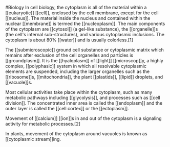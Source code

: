 #Biology 
In cell biology, the cytoplasm is all of the material within a [[eukaryotic]] [[cell]], enclosed by the cell membrane, except for the cell [[nucleus]]. The material inside the nucleus and contained within the nuclear [[membrane]] is termed the [[nucleoplasm]]. The main components of the cytoplasm are [[cytosol]] (a gel-like substance), the [[organelle]]s (the cell's internal sub-structures), and various cytoplasmic inclusions. The cytoplasm is about 80% [[water]] and is usually colorless.[1]

The [[submicroscopic]] ground cell substance or cytoplasmic matrix which remains after exclusion of the cell organelles and particles is [[groundplasm]]. It is the [[hyaloplasm]] of [[light]] [[microscop]]y, a highly complex, [[polyphasic]] system in which all resolvable cytoplasmic elements are suspended, including the larger organelles such as the [[ribosome]]s, [[mitochondria]], the plant [[plastids]], [[lipid]] droplets, and [[vacuole]]s.

Most cellular activities take place within the cytoplasm, such as many metabolic pathways including [[glycolysis]], and processes such as [[cell division]]. The concentrated inner area is called the [[endoplasm]] and the outer layer is called the [[cell cortex]] or the [[ectoplasm]].

Movement of [[calcium]] [[ion]]s in and out of the cytoplasm is a signaling activity for metabolic processes.[2]

In plants, movement of the cytoplasm around vacuoles is known as [[cytoplasmic stream]]ing.